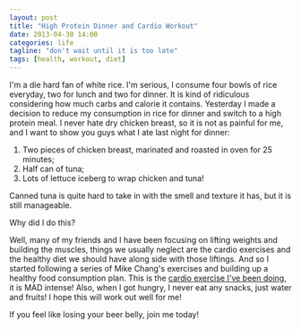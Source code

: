 ```yaml
---
layout: post
title: "High Protein Dinner and Cardio Workout"
date: 2013-04-30 14:00
categories: life
tagline: "don't wait until it is too late"
tags: [health, workout, diet]
---
```


I'm a die hard fan of white rice. I'm serious, I consume four bowls of rice everyday, two for lunch and two for dinner. It is kind of ridiculous considering how much carbs and calorie it contains. Yesterday I made a decision to reduce my consumption in rice for dinner and switch to a high protein meal. I never hate dry chicken breast, so it is not as painful for me, and I want to show you guys what I ate last night for dinner:

1) Two pieces of chicken breast, marinated and roasted in oven for 25 minutes;
2) Half can of tuna;
3) Lots of lettuce iceberg to wrap chicken and tuna!

Canned tuna is quite hard to take in with the smell and texture it has, but it is still manageable.

Why did I do this?

Well, many of my friends and I have been focusing on lifting weights and building the muscles, things we usually neglect are the cardio exercises and the healthy diet we should have along side with those liftings. And so I started following a series of Mike Chang's exercises and building up a healthy food consumption plan. This is the <a href="http://www.youtube.com/watch?v=9UAiMzZ2HeE" target="_blank">cardio exercise I've been doing</a>, it is MAD intense! Also, when I got hungry, I never eat any snacks, just water and fruits! I hope this will work out well for me!

If you feel like losing your beer belly, join me today!